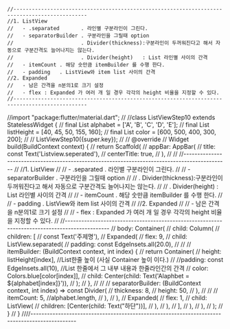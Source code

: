 
    //----------------------------------------------------------------------------------------------
    //1. ListView
    //   - .separated       . 라인별 구분라인이 그린다.
    //   - separatorBuilder . 구분라인을 그릴때 option
    //                      . Divider(thickness):구분라인이 두꺼워진다고 해서 자동으로 구분간격도 늘어나지는 않는다.
    //                      . Divider(height)   : List 라인별 사이의 간격
    //   - itemCount . 해당 숫만큼 itemBuilder 를 수행 한다.
    //   - padding   . ListView와 item list 사이의 간격
    //2. Expanded
    //   - 남은 간격을 n분의1로 크기 설정
    //   - flex : Expanded 가 여러 개 일 경우 각각의 height 비율을 지정할 수 있다.
    //----------------------------------------------------------------------------------------------

//import "package:flutter/material.dart";
//
//class ListViewStep10 extends StatelessWidget {
//  final List<String> alphabet = <String>['A', 'B', 'C', 'D', 'E'];
//  final List<double> listHeight = <double>[40, 45, 50, 155, 160];
//  final List<int> color = <int>[600, 500, 400, 300, 200];
//
//  ListViewStep10({super.key});
//
//  @override
//  Widget build(BuildContext context) {
//    return Scaffold(
//      appBar: AppBar(
//        title: const Text('Listview.seperated'),
//        centerTitle: true,
//      ),
//
//       //----------------------------------------------------------------------------------------------
//       //1. ListView
//       //   - .separated       . 라인별 구분라인이 그린다.
//       //   - separatorBuilder . 구분라인을 그릴때 option
//       //                      . Divider(thickness):구분라인이 두꺼워진다고 해서 자동으로 구분간격도 늘어나지는 않는다.
//       //                      . Divider(height)   : List 라인별 사이의 간격
//       //   - itemCount . 해당 숫만큼 itemBuilder 를 수행 한다.
//       //   - padding   . ListView와 item list 사이의 간격
//       //2. Expanded
//       //   - 남은 간격을 n분의1로 크기 설정
//       //   - flex : Expanded 가 여러 개 일 경우 각각의 height 비율을 지정할 수 있다.
//       //----------------------------------------------------------------------------------------------
//       body: Container(
//         child: Column(
//           children: [
//             const Text('주제명'),
//             Expanded(
//               flex: 9,
//               child: ListView.separated(
//                 padding: const EdgeInsets.all(20.0),
//                 //
//                 itemBuilder: (BuildContext context, int index) {
//                   return Container(
//                     height: listHeight[index], //List한줄 높이 (사실 Container 높이 이다.)
//                     //padding: const EdgeInsets.all(10),  //List 한줄에서 그 내부 내용과 한줄라인간의 간격
//                     color: Colors.blue[color[index]],
//                     child: Center(child: Text('Alaphbet = ${alphabet[index]}')),
//                   );
//                 },
//                 //
//                 separatorBuilder: (BuildContext context, int index) => const Divider(
//                   thickness: 8,
//                   height: 50,
//                 ),
//                 //
//                 itemCount: 5, //alphabet.length,
//               ),
//             ),
//             Expanded(
//               flex: 1,
//               child: ListView(
//                 children: [Center(child: Text("하단"))],
//               ),
//             ),
//           ],
//         ),
//       ),
//     );
//   }
// }
////----------------------------------------------------------------------------------------------